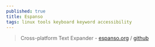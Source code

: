 ```yaml
---
published: true
title: Espanso
tags: linux tools keyboard keyword accessibility
---
```

> Cross-platform Text Expander - [espanso.org](https://espanso.org/) / [github](https://github.com/federico-terzi/espanso)
